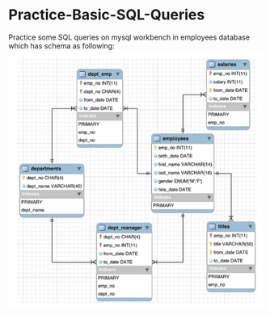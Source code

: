 # Practice-Basic-SQL-Queries
Practice some SQL queries on mysql workbench in employees database which has schema as following:
![database_schema.png](database_schema.png)
